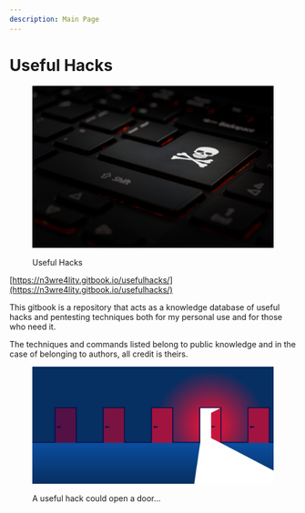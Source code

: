 ```yaml
---
description: Main Page
---
```


# Useful Hacks

<figure><img src=".gitbook/assets/teclado-enter-calavera-pirata-hacking.jpg" alt=""><figcaption><p>Useful Hacks</p></figcaption></figure>

[https://n3wre4lity.gitbook.io/usefulhacks/](https://n3wre4lity.gitbook.io/usefulhacks/)

This gitbook is a repository that acts as a knowledge database of useful hacks and pentesting techniques both for my personal use and for those who need it.

The techniques and commands listed belong to public knowledge and in the case of belonging to authors, all credit is theirs.

<figure><img src=".gitbook/assets/hallway-2-2.png" alt=""><figcaption><p>A useful hack could open a door...</p></figcaption></figure>

